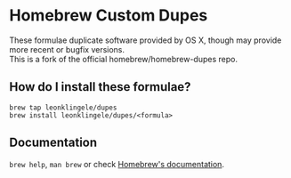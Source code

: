 # Homebrew Custom Dupes
These formulae duplicate software provided by OS X, though may provide more recent or bugfix versions.  
This is a fork of the official homebrew/homebrew-dupes repo.


## How do I install these formulae?
`brew tap leonklingele/dupes`  
`brew install leonklingele/dupes/<formula>`


## Documentation
`brew help`, `man brew` or check [Homebrew's documentation](https://github.com/Homebrew/homebrew/tree/master/share/doc/homebrew#readme).
